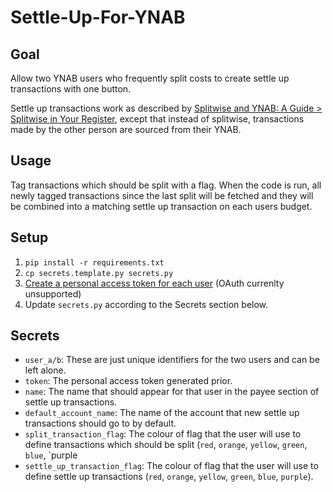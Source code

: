 # Settle-Up-For-YNAB
## Goal
Allow two YNAB users who frequently split costs to create settle up transactions with one button.

Settle up transactions work as described by [Splitwise and YNAB: A Guide > Splitwise in Your Register](https://support.ynab.com/en_us/splitwise-and-ynab-a-guide-H1GwOyuCq#register), except that instead of splitwise, transactions made by the other person are sourced from their YNAB.

## Usage
Tag transactions which should be split with a flag. When the code is run, all newly tagged transactions since the last split will be fetched and they will be combined into a matching settle up transaction on each users budget.

## Setup
1. `pip install -r requirements.txt`
1. `cp secrets.template.py secrets.py`
1. [Create a personal access token for each user](https://app.ynab.com/settings/developer) (OAuth currenlty unsupported)
1. Update `secrets.py` according to the Secrets section below.

## Secrets
- `user_a/b`: These are just unique identifiers for the two users and can be left alone.
- `token`: The personal access token generated prior.
- `name`: The name that should appear for that user in the payee section of settle up transactions.
- `default_account_name`: The name of the account that new settle up transactions should go to by default.
- `split_transaction_flag`: The colour of flag that the user will use to define transactions which should be split (`red`, `orange`, `yellow`, `green`, `blue`, `purple
- `settle_up_transaction_flag`: The colour of flag that the user will use to define settle up transactions (`red`, `orange`, `yellow`, `green`, `blue`, `purple`).
